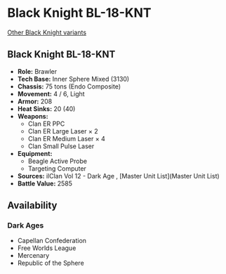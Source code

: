 # Black Knight BL-18-KNT 

[Other Black Knight variants](../black_knight.md) 

## Black Knight BL-18-KNT 

- **Role:** Brawler 
- **Tech Base:** Inner Sphere Mixed (3130) 
- **Chassis:** 75 tons (Endo Composite) 
- **Movement:** 4 / 6, Light 
- **Armor:** 208 
- **Heat Sinks:** 20 (40) 
- **Weapons:** 
  - Clan ER PPC 
  - Clan ER Large Laser × 2 
  - Clan ER Medium Laser × 4 
  - Clan Small Pulse Laser 
- **Equipment:** 
  - Beagle Active Probe 
  - Targeting Computer 
- **Sources:** ilClan Vol 12 - Dark Age , [Master Unit List](Master Unit List) 
- **Battle Value:** 2585 

## Availability 

### Dark Ages 

- Capellan Confederation 
- Free Worlds League 
- Mercenary 
- Republic of the Sphere 

